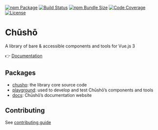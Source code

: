 [![npm Package](https://img.shields.io/npm/v/chusho)](https://www.npmjs.com/package/chusho)
[![Build Status](https://img.shields.io/github/workflow/status/liip/chusho/test)](https://github.com/liip/chusho/actions)
[![npm Bundle Size](https://img.shields.io/bundlephobia/minzip/chusho)](https://bundlephobia.com/result?p=chusho)
[![Code Coverage](https://codecov.io/gh/liip/chusho/branch/dev/graph/badge.svg?token=UuzInaX0Ty)](https://codecov.io/gh/liip/chusho)
[![License](https://img.shields.io/github/license/liip/chusho)](https://github.com/liip/chusho/blob/master/LICENSE.md)

# Chūshō

A library of bare & accessible components and tools for Vue.js 3

👉️ [Documentation](https://www.chusho.dev/guide/)

## Packages

-   [chusho](https://github.com/liip/chusho/tree/master/packages/chusho/): the library core source code
-   [playground](https://github.com/liip/chusho/tree/master/packages/playground/): used to develop and test Chūshō’s components and tools
-   [docs](https://github.com/liip/chusho/tree/master/packages/docs/): Chūshō’s documentation website

## Contributing

See [contributing guide](https://github.com/liip/chusho/blob/master/CONTRIBUTING.md)
